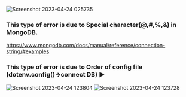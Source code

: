 
![Screenshot 2023-04-24 025735](https://user-images.githubusercontent.com/91595780/233867254-7ed10eea-42bb-49b8-83b5-da631e257e91.png)

### This type of error is due to Special character(@,#,%,&) in MongoDB.

https://www.mongodb.com/docs/manual/reference/connection-string/#examples

### This type of error is due to Order of config file (dotenv.config()->connect DB) ▶️
![Screenshot 2023-04-24 123804](https://user-images.githubusercontent.com/91595780/233924440-b46de951-e6b4-48b8-b076-c3ee948c5553.png)
![Screenshot 2023-04-24 123728](https://user-images.githubusercontent.com/91595780/233924363-4275cad6-7b4e-4c6c-b3ce-ffd9dd71d46d.png)



